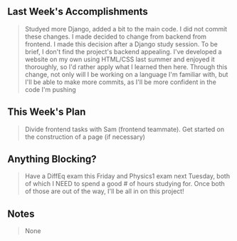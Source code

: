 ## Last Week's Accomplishments
> Studyed more Django, added a bit to the main code. I did not commit these changes. I made decided to change from backend from frontend. I made this decision after a Django study session. To be brief, I don't find the project's backend appealing. I've developed a website on my own using HTML/CSS last summer and enjoyed it thoroughly, so I'd rather apply what I learned then here. Through this change, not only will I be working on a language I'm familiar with, but I'll be able to make more commits, as I'll be more confident in the code I'm pushing

## This Week's Plan
> Divide frontend tasks with Sam (frontend teammate). Get started on the construction of a page (if necessary)

## Anything Blocking?
> Have a DiffEq exam this Friday and Physics1 exam next Tuesday, both of which I NEED to spend a good # of hours studying for. Once both of those are out of the way, I'll be all in on this project!

## Notes 
> None